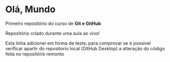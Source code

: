 # Olá, Mundo
 Primeiro repositório do curso de **Git e GitHub**

 Repositório criado durante uma aula ao vivo!

Esta linha adicionei em forma de teste, para comprovar se é possivel verificar apartir do repositorio local (GitHub Desktop) a alteração do código feita no repositório remonto
